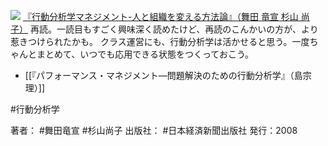 
[![](https://images-fe.ssl-images-amazon.com/images/I/41IT8hZm9JL._SL160_.jpg)](http://www.amazon.co.jp/exec/obidos/ASIN/4532490219/choiyaki81-22/ref=nosim)
[『行動分析学マネジメント-人と組織を変える方法論』（舞田 竜宣 杉山 尚子）](http://www.amazon.co.jp/exec/obidos/ASIN/4532490219/choiyaki81-22/ref=nosim)
再読。一読目もすごく興味深く読めたけど、再読のこんかいの方が、より惹きつけられたかも。
クラス運営にも、行動分析学は活かせると思う。一度ちゃんとまとめて、いつでも応用できる状態をつくっておこう。

- [[『パフォーマンス・マネジメント―問題解決のための行動分析学』（島宗理）]]

#行動分析学 

著者： #舞田竜宣 #杉山尚子
出版社： #日本経済新聞出版社
発行：2008
